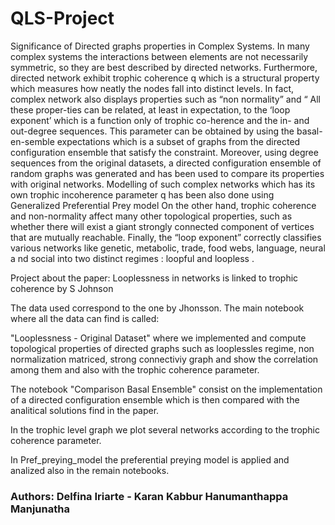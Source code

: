 # QLS-Project


Significance of Directed graphs properties in Complex Systems.
In many complex systems the interactions between elements are not necessarily symmetric, so they are best described by directed networks. Furthermore, directed network exhibit trophic coherence q
which is a structural property which measures how neatly the nodes fall into distinct levels. In fact,
complex network also displays properties such as “non normality” and “ All these proper-ties can be related, at least in expectation, to the ‘loop exponent’ which is a function only of trophic co-herence and the in- and out-degree sequences. This parameter can be obtained by using the basal-en-semble expectations which is a subset of graphs from the directed configuration ensemble that satisfy
the constraint. Moreover, using degree sequences from the original datasets, a directed configuration
ensemble of random graphs was generated and has been used to compare its properties with original
networks. Modelling of such complex networks which has its own trophic incoherence parameter q has
been also done using Generalized Preferential Prey model
On the other hand, trophic coherence and non-normality affect many other topological properties, such as whether there will exist a giant strongly connected component of vertices that are mutually reachable. Finally, the “loop exponent” correctly classifies various networks like genetic, metabolic,
trade, food webs, language, neural a nd social into two distinct regimes : loopful and loopless .





Project about the paper: Looplessness in networks is linked to trophic coherence by S Johnson 

The data used correspond to the one by Jhonsson. The main notebook where all the data can find is called:

"Looplessness - Original Dataset" where we implemented and compute topological properties of directed graphs such as looplessles regime, non normalization matriced, strong connectiviy graph and show the correlation among them and also with the trophic coherence parameter.

The notebook "Comparison Basal Ensemble" consist on the implementation of a directed configuration ensemble which is then compared with the analitical solutions find in the paper.

In the trophic level graph we plot several networks according to the trophic coherence parameter.

In Pref_preying_model the preferential preying model is applied and analized also in the remain notebooks.


### Authors: Delfina Iriarte - Karan Kabbur Hanumanthappa Manjunatha 


